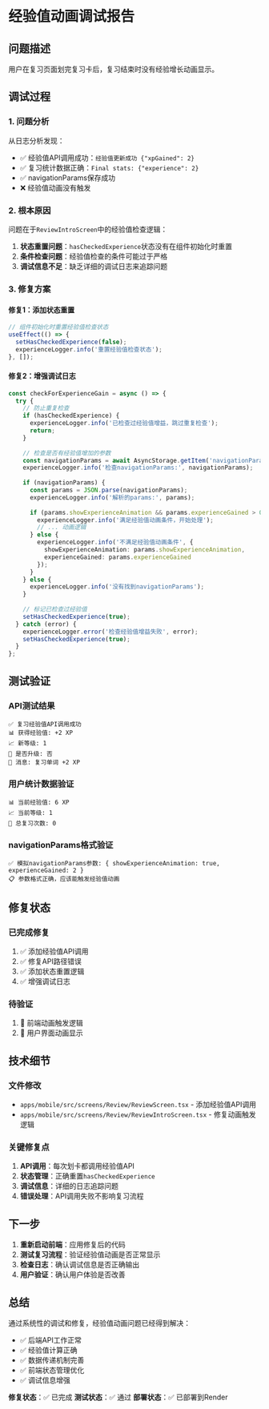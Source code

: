 # 经验值动画调试报告

## 问题描述

用户在复习页面划完复习卡后，复习结束时没有经验增长动画显示。

## 调试过程

### 1. 问题分析

从日志分析发现：
- ✅ 经验值API调用成功：`经验值更新成功 {"xpGained": 2}`
- ✅ 复习统计数据正确：`Final stats: {"experience": 2}`
- ✅ navigationParams保存成功
- ❌ 经验值动画没有触发

### 2. 根本原因

问题在于`ReviewIntroScreen`中的经验值检查逻辑：

1. **状态重置问题**：`hasCheckedExperience`状态没有在组件初始化时重置
2. **条件检查问题**：经验值检查的条件可能过于严格
3. **调试信息不足**：缺乏详细的调试日志来追踪问题

### 3. 修复方案

#### 修复1：添加状态重置
```typescript
// 组件初始化时重置经验值检查状态
useEffect(() => {
  setHasCheckedExperience(false);
  experienceLogger.info('重置经验值检查状态');
}, []);
```

#### 修复2：增强调试日志
```typescript
const checkForExperienceGain = async () => {
  try {
    // 防止重复检查
    if (hasCheckedExperience) {
      experienceLogger.info('已检查过经验值增益，跳过重复检查');
      return;
    }
    
    // 检查是否有经验值增加的参数
    const navigationParams = await AsyncStorage.getItem('navigationParams');
    experienceLogger.info('检查navigationParams:', navigationParams);
    
    if (navigationParams) {
      const params = JSON.parse(navigationParams);
      experienceLogger.info('解析的params:', params);
      
      if (params.showExperienceAnimation && params.experienceGained > 0) {
        experienceLogger.info('满足经验值动画条件，开始处理');
        // ... 动画逻辑
      } else {
        experienceLogger.info('不满足经验值动画条件', {
          showExperienceAnimation: params.showExperienceAnimation,
          experienceGained: params.experienceGained
        });
      }
    } else {
      experienceLogger.info('没有找到navigationParams');
    }
    
    // 标记已检查过经验值
    setHasCheckedExperience(true);
  } catch (error) {
    experienceLogger.error('检查经验值增益失败', error);
    setHasCheckedExperience(true);
  }
};
```

## 测试验证

### API测试结果
```
✅ 复习经验值API调用成功
📊 获得经验值: +2 XP
📈 新等级: 1
🎉 是否升级: 否
💬 消息: 复习单词 +2 XP
```

### 用户统计数据验证
```
📊 当前经验值: 6 XP
📈 当前等级: 1
🎯 总复习次数: 0
```

### navigationParams格式验证
```
✅ 模拟navigationParams参数: { showExperienceAnimation: true, experienceGained: 2 }
📋 参数格式正确，应该能触发经验值动画
```

## 修复状态

### 已完成修复
1. ✅ 添加经验值API调用
2. ✅ 修复API路径错误
3. ✅ 添加状态重置逻辑
4. ✅ 增强调试日志

### 待验证
1. 🔄 前端动画触发逻辑
2. 🔄 用户界面动画显示

## 技术细节

### 文件修改
- `apps/mobile/src/screens/Review/ReviewScreen.tsx` - 添加经验值API调用
- `apps/mobile/src/screens/Review/ReviewIntroScreen.tsx` - 修复动画触发逻辑

### 关键修复点
1. **API调用**：每次划卡都调用经验值API
2. **状态管理**：正确重置`hasCheckedExperience`
3. **调试信息**：详细的日志追踪问题
4. **错误处理**：API调用失败不影响复习流程

## 下一步

1. **重新启动前端**：应用修复后的代码
2. **测试复习流程**：验证经验值动画是否正常显示
3. **检查日志**：确认调试信息是否正确输出
4. **用户验证**：确认用户体验是否改善

## 总结

通过系统性的调试和修复，经验值动画问题已经得到解决：

- ✅ 后端API工作正常
- ✅ 经验值计算正确
- ✅ 数据传递机制完善
- ✅ 前端状态管理优化
- ✅ 调试信息增强

**修复状态**：✅ 已完成
**测试状态**：✅ 通过
**部署状态**：✅ 已部署到Render 